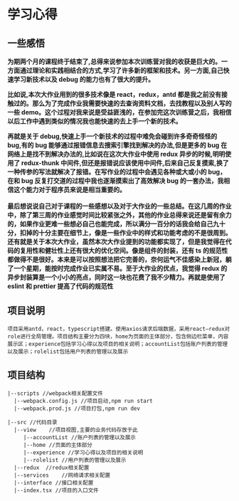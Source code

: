 # 学习心得

## 一些感悟

**为期两个月的课程终于结束了,总得来说参加本次训练营对我的收获是巨大的。一方面通过理论和实践相结合的方式,学习了许多新的框架和技术。另一方面,自己快速学习新技术以及 debug 的能力也有了很大的提升。** <br>

**比如说,本次大作业用到的很多技术像是 react，redux，antd 都是我之前没有接触过的。那么为了完成作业我需要快速的去查询资料文档，去找教程以及别人写的一些 demo。这个过程对我来说是受益匪浅的，在参加完这次训练营之后，我相信以后工作中遇到类似的情况我也能快速的去上手一个新的技术。**<br>

**再就是关于 debug,快速上手一个新技术的过程中难免会碰到许多奇奇怪怪的 bug,有的 bug 能够通过报错信息去搜索引擎找到解决的办法,但是更多的 bug 在网络上是找不到解决办法的,比如说在这次大作业中使用 redux 异步的时候,明明使用了 redux-thunk 中间件,但还是报错说应该使用中间件,后来自己反复摸索,换了一种传参的写法就解决了报错。在写作业的过程中会遇见各种或大或小的 bug，在和 bug 反复打交道的过程中我也逐渐摸索出了高效解决 bug 的一套办法，我相信这个能力对于程序员来说是相当重要的。** <br><br>
**最后想说说自己对于课程的一些感想以及对于大作业的一些总结。在这几周的作业中，除了第三周的作业感觉时间比较紧张之外，其他的作业总得来说还是留有余力的，如果作业更难一些想必自己也能完成，所以满分一百分的话我会给自己九十分，扣掉的十分主要在细节上，像是一些作业中的样式和功能考虑的不是很周到。还有就是关于本次大作业，虽然本次大作业提到的功能都实现了，但是我觉得在代码的复用性和健壮性上还有很大的优化空间。像是组件的封装，还有 ts 的规范性都做得不是很好。本来是可以按照想法把它完善的，奈何运气不佳感染上新冠，躺了一个星期，能按时完成作业已实属不易。至于大作业的优点，我觉得 redux 的异步封装算是一个小小的亮点，同时这一块也花费了我不少精力。再就是使用了 eslint 和 prettier 提高了代码的规范性**

## 项目说明

`项目采用antd，react，typescript搭建。使用axios请求后端数据，采用react—redux对role进行全局管理。项目结构主要分为四块，home为页面的主体部分，包含侧边栏菜单，内容展示区；experience包括学习心得以及项目的相关说明；accountList包括账户列表的管理以及展示；rolelist包括用户列表的管理以及展示`

## 项目结构

```shell
|--scripts //webpack相关配置文件
  |--webpack.config.js //项目启动,npm run start
  |--webpack.prod.js //项目打包,npm run dev

|--src //代码目录
  |--view    //项目视图,主要的业务代码存放于此
     |--accountList //账户列表的管理以及展示
     |--home //页面的主体部分
     |--experience //学习心得以及项目的相关说明
     |--rolelist //用户列表的管理以及展示
  |--redux  //redux相关配置
  |--services    //网络请求相关配置
  |--interface //接口相关配置
  |--index.tsx //项目的入口文件
```
